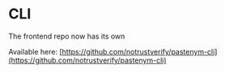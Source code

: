 # CLI

The frontend repo now has its own

Available here: [https://github.com/notrustverify/pastenym-cli](https://github.com/notrustverify/pastenym-cli)
